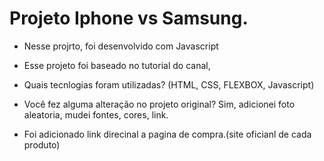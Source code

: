 # Projeto Iphone vs Samsung.


* Nesse projrto, foi desenvolvido com Javascript

* Esse projeto foi baseado no tutorial do canal,
  
 * Quais tecnlogias foram utilizadas? (HTML, CSS, FLEXBOX, Javascript)
  
* Você fez alguma alteração no projeto original? Sim, adicionei foto aleatoria, mudei fontes, cores, link.

* Foi adicionado link direcinal a pagina de compra.(site oficianl de cada produto)
